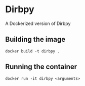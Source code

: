 # Dirbpy

A Dockerized version of Dirbpy

## Building the image

```docker build -t dirbpy .```

## Running the container

```docker run -it dirbpy <arguments>```
